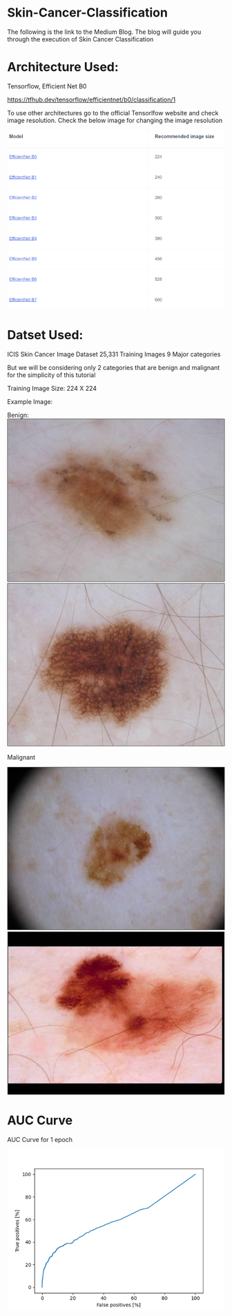 # Skin-Cancer-Classification


The following is the link to the Medium Blog.
The blog will guide you through the execution of Skin Cancer Classification


# Architecture Used:

Tensorflow, Efficient Net B0

https://tfhub.dev/tensorflow/efficientnet/b0/classification/1

To use other architectures go to the official Tensorlfow website and check image resolution.
Check the below image for changing the image resolution

![alt text](https://github.com/its-charan-here/Skin-Cancer-Classification/blob/main/images/Capture.PNG)



# Datset Used:

ICIS Skin Cancer Image Dataset
25,331 Training Images
9 Major categories

But we will be considering only 2 categories that are benign and malignant for the simplicity of this tutorial

Training Image Size: 224 X 224

Example Image:

Benign:
![alt text](https://github.com/its-charan-here/Skin-Cancer-Classification/blob/main/images/benign/b1.jpg)
![alt text](https://github.com/its-charan-here/Skin-Cancer-Classification/blob/main/images/benign/b2.jpg)

Malignant

![alt text](https://github.com/its-charan-here/Skin-Cancer-Classification/blob/main/images/malignant/m1.jpg)
![alt text](https://github.com/its-charan-here/Skin-Cancer-Classification/blob/main/images/malignant/m2.jpg)
# AUC Curve

AUC Curve for 1 epoch

![alt text](https://github.com/its-charan-here/Skin-Cancer-Classification/blob/main/images/1_epoch_AUC.png)
